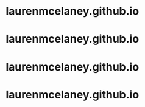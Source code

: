 # laurenmcelaney.github.io
# laurenmcelaney.github.io
# laurenmcelaney.github.io
# laurenmcelaney.github.io
